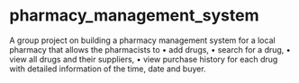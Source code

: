 # pharmacy_management_system
A group project on building a pharmacy management system for a local pharmacy that allows the pharmacists to      • add drugs,      • search for a drug,      • view all drugs and their suppliers,      • view purchase history for each drug with detailed information of the time, date and buyer. 
